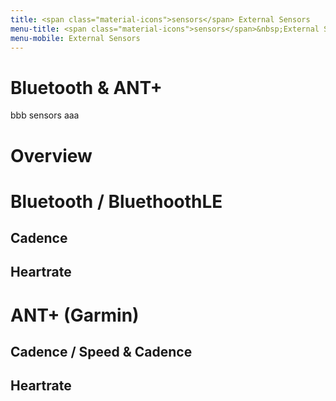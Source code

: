 ```yaml
---
title: <span class="material-icons">sensors</span> External Sensors
menu-title: <span class="material-icons">sensors</span>&nbsp;External Sensors
menu-mobile: External Sensors
---
```

#  <i class="fa-brands fa-bluetooth"></i> Bluetooth & ANT+
bbb <span class="material-icons">sensors</span> aaa
# Overview
# <i class="fa-brands fa-bluetooth"></i> Bluetooth / BluethoothLE
## <i class="fa-solid fa-arrow-rotate-left"></i> Cadence
## <i class="fa-solid fa-heart-pulse"></i> Heartrate
# ANT+ (Garmin)
## <i class="fa-solid fa-arrow-rotate-left"></i> Cadence / Speed & Cadence
## <i class="fa-solid fa-heart-pulse"></i> Heartrate